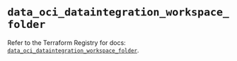 # `data_oci_dataintegration_workspace_folder`

Refer to the Terraform Registry for docs: [`data_oci_dataintegration_workspace_folder`](https://registry.terraform.io/providers/hashicorp/oci/7.19.0/docs/data-sources/dataintegration_workspace_folder).
